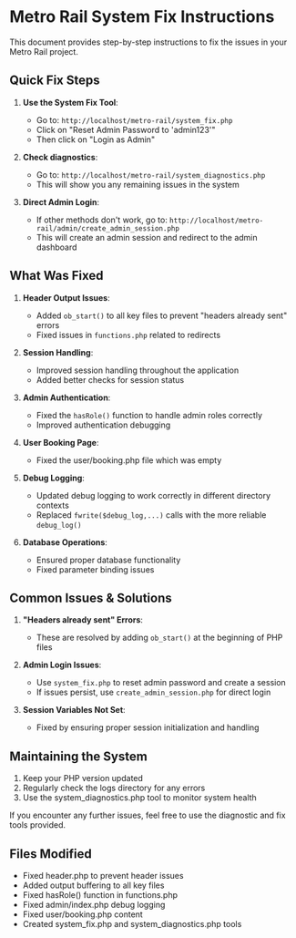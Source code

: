 # Metro Rail System Fix Instructions

This document provides step-by-step instructions to fix the issues in your Metro Rail project.

## Quick Fix Steps

1. **Use the System Fix Tool**: 
   - Go to: `http://localhost/metro-rail/system_fix.php`
   - Click on "Reset Admin Password to 'admin123'"
   - Then click on "Login as Admin"

2. **Check diagnostics**:
   - Go to: `http://localhost/metro-rail/system_diagnostics.php`
   - This will show you any remaining issues in the system

3. **Direct Admin Login**:
   - If other methods don't work, go to: `http://localhost/metro-rail/admin/create_admin_session.php`
   - This will create an admin session and redirect to the admin dashboard

## What Was Fixed

1. **Header Output Issues**:
   - Added `ob_start()` to all key files to prevent "headers already sent" errors
   - Fixed issues in `functions.php` related to redirects

2. **Session Handling**:
   - Improved session handling throughout the application
   - Added better checks for session status

3. **Admin Authentication**:
   - Fixed the `hasRole()` function to handle admin roles correctly
   - Improved authentication debugging

4. **User Booking Page**:
   - Fixed the user/booking.php file which was empty

5. **Debug Logging**:
   - Updated debug logging to work correctly in different directory contexts
   - Replaced `fwrite($debug_log,...)` calls with the more reliable `debug_log()`

6. **Database Operations**:
   - Ensured proper database functionality
   - Fixed parameter binding issues

## Common Issues & Solutions

1. **"Headers already sent" Errors**:
   - These are resolved by adding `ob_start()` at the beginning of PHP files

2. **Admin Login Issues**:
   - Use `system_fix.php` to reset admin password and create a session
   - If issues persist, use `create_admin_session.php` for direct login

3. **Session Variables Not Set**:
   - Fixed by ensuring proper session initialization and handling

## Maintaining the System

1. Keep your PHP version updated
2. Regularly check the logs directory for any errors
3. Use the system_diagnostics.php tool to monitor system health

If you encounter any further issues, feel free to use the diagnostic and fix tools provided.

## Files Modified

- Fixed header.php to prevent header issues
- Added output buffering to all key files
- Fixed hasRole() function in functions.php
- Fixed admin/index.php debug logging
- Fixed user/booking.php content
- Created system_fix.php and system_diagnostics.php tools
